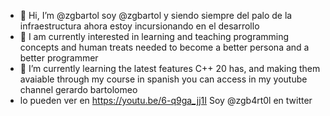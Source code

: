 - 👋 Hi, I’m @zgbartol soy @zgbartol y siendo siempre del palo de la infraestructura ahora estoy incursionando en el desarrollo
- 👀 I am currently interested in learning and teaching programming concepts and human treats needed to become a better persona and a better programmer
- 🌱 I’m currently learning the latest features C++ 20 has, and making them avaiable through my course in spanish you can access in my youtube channel gerardo bartolomeo
- lo pueden ver en https://youtu.be/6-q9ga_jj1I
Soy @zgb4rt0l en twitter
